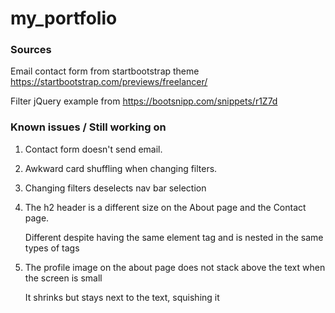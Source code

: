 # my_portfolio

### Sources
Email contact form from startbootstrap theme
    https://startbootstrap.com/previews/freelancer/

Filter jQuery example from
    https://bootsnipp.com/snippets/r1Z7d

### Known issues / Still working on
1. Contact form doesn't send email.
1. Awkward card shuffling when changing filters.
1. Changing filters deselects nav bar selection
1. The h2 header is a different size on the About page and the Contact page.

   Different despite having the same element tag and is nested in the same types of tags
1. The profile image on the about page does not stack above the text when the screen is small 

   It shrinks but stays next to the text, squishing it

